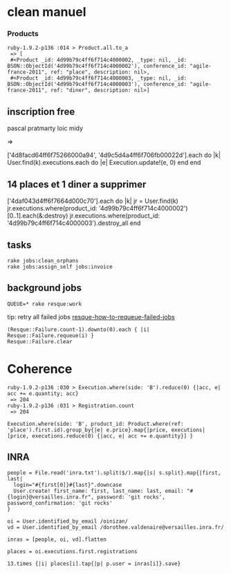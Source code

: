 clean manuel
============

### Products
    ruby-1.9.2-p136 :014 > Product.all.to_a
     => [
     #<Product _id: 4d99b79c4ff6f714c4000002, _type: nil, _id: BSON::ObjectId('4d99b79c4ff6f714c4000002'), conference_id: "agile-france-2011", ref: "place", description: nil>,
     #<Product _id: 4d99b79c4ff6f714c4000003, _type: nil, _id: BSON::ObjectId('4d99b79c4ff6f714c4000003'), conference_id: "agile-france-2011", ref: "diner", description: nil>]



inscription free
----------------
  pascal pratmarty
  loic midy

=>

  ['4d8facd64ff6f75266000a94', '4d9c5d4a4ff6f706fb00022d'].each do |k|
    User.find(k).executions.each do |e|
      Execution.update!(e, 0)
    end
  end


14 places et 1 diner a supprimer
--------------------------------

  ['4daf043d4ff6f7664d000c70'].each do |k|
    jr = User.find(k)
    jr.executions.where(product_id: '4d99b79c4ff6f714c4000002')[0..1].each(&:destroy)
    jr.executions.where(product_id: '4d99b79c4ff6f714c4000003').destroy_all
  end


tasks
-----

    rake jobs:clean_orphans
    rake jobs:assign_self jobs:invoice

background jobs
---------------

    QUEUE=* rake resque:work

tip: retry all failed jobs [resque-how-to-requeue-failed-jobs](http://ariejan.net/2010/08/23/resque-how-to-requeue-failed-jobs/)

    (Resque::Failure.count-1).downto(0).each { |i| Resque::Failure.requeue(i) }
    Resque::Failure.clear

Coherence
=========
    ruby-1.9.2-p136 :030 > Execution.where(side: 'B').reduce(0) {|acc, e| acc += e.quantity; acc}
     => 204
    ruby-1.9.2-p136 :031 > Registration.count
     => 204

    Execution.where(side: 'B', product_id: Product.where(ref: 'place').first.id).group_by{|e| e.price}.map{|price, executions| [price, executions.reduce(0) {|acc, e| acc += e.quantity}] }

INRA
----
    people = File.read('inra.txt').split($/).map{|s| s.split}.map{|first, last|
      login="#{first[0]}#{last}".downcase
      User.create! first_name: first, last_name: last, email: "#{login}@versailles.inra.fr", password: 'git rocks', password_confirmation: 'git rocks'
    }

    oi = User.identified_by_email /oinizan/
    vd = User.identified_by_email /dorothee.valdenaire@versailles.inra.fr/

    inras = [people, oi, vd].flatten

    places = oi.executions.first.registrations

    13.times {|i| places[i].tap{|p| p.user = inras[i]}.save}



